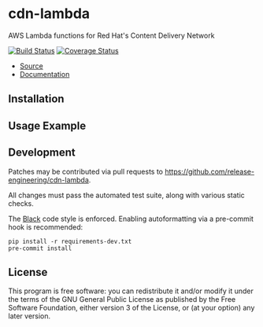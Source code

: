 cdn-lambda
==========

AWS Lambda functions for Red Hat's Content Delivery Network

[![Build Status](https://travis-ci.org/release-engineering/cdn-lambda.svg?branch=master)](https://travis-ci.org/release-engineering/cdn-lambda)
[![Coverage Status](https://coveralls.io/repos/github/release-engineering/cdn-lambda/badge.svg?branch=master)](https://coveralls.io/github/release-engineering/cdn-lambda?branch=master)

- [Source](https://github.com/release-engineering/cdn-lambda)
- [Documentation](https://release-engineering.github.io/cdn-lambda/)


Installation
------------


Usage Example
-------------


Development
-----------

Patches may be contributed via pull requests to
https://github.com/release-engineering/cdn-lambda.

All changes must pass the automated test suite, along with various static
checks.

The [Black](https://black.readthedocs.io/) code style is enforced.
Enabling autoformatting via a pre-commit hook is recommended:

```
pip install -r requirements-dev.txt
pre-commit install
```


License
-------

This program is free software: you can redistribute it and/or modify
it under the terms of the GNU General Public License as published by
the Free Software Foundation, either version 3 of the License, or
(at your option) any later version.